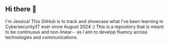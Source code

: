 ## Hi there 👋
I'm Jessica! This GitHub is to track and showcase what I've been learning in Cybersecurity/IT ever since August 2024 :) 
This is a repository that is meant to be continuous and non-linear-- as I aim to develop fluency across technologies and communications.

<!--
**Aresenix/Aresenix** is a ✨ _special_ ✨ repository because its `README.md` (this file) appears on your GitHub profile.

Here are some ideas to get you started:

- 🔭 I’m currently working on ...
- 🌱 I’m currently learning ...
- 👯 I’m looking to collaborate on ...
- 🤔 I’m looking for help with ...
- 💬 Ask me about ...
- 📫 How to reach me: ...
- 😄 Pronouns: ...
- ⚡ Fun fact: ...
-->
